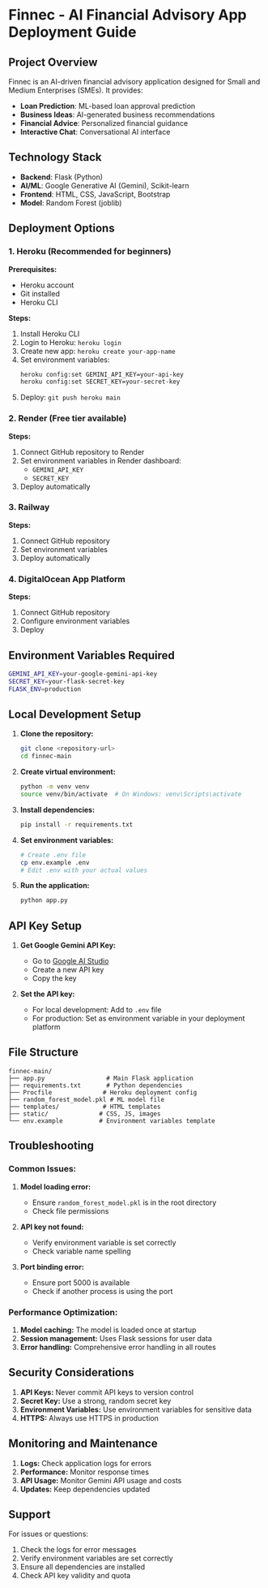 # Finnec - AI Financial Advisory App Deployment Guide

## Project Overview

Finnec is an AI-driven financial advisory application designed for Small and Medium Enterprises (SMEs). It provides:

- **Loan Prediction**: ML-based loan approval prediction
- **Business Ideas**: AI-generated business recommendations
- **Financial Advice**: Personalized financial guidance
- **Interactive Chat**: Conversational AI interface

## Technology Stack

- **Backend**: Flask (Python)
- **AI/ML**: Google Generative AI (Gemini), Scikit-learn
- **Frontend**: HTML, CSS, JavaScript, Bootstrap
- **Model**: Random Forest (joblib)

## Deployment Options

### 1. Heroku (Recommended for beginners)

**Prerequisites:**
- Heroku account
- Git installed
- Heroku CLI

**Steps:**
1. Install Heroku CLI
2. Login to Heroku: `heroku login`
3. Create new app: `heroku create your-app-name`
4. Set environment variables:
   ```bash
   heroku config:set GEMINI_API_KEY=your-api-key
   heroku config:set SECRET_KEY=your-secret-key
   ```
5. Deploy: `git push heroku main`

### 2. Render (Free tier available)

**Steps:**
1. Connect GitHub repository to Render
2. Set environment variables in Render dashboard:
   - `GEMINI_API_KEY`
   - `SECRET_KEY`
3. Deploy automatically

### 3. Railway

**Steps:**
1. Connect GitHub repository
2. Set environment variables
3. Deploy automatically

### 4. DigitalOcean App Platform

**Steps:**
1. Connect GitHub repository
2. Configure environment variables
3. Deploy

## Environment Variables Required

```bash
GEMINI_API_KEY=your-google-gemini-api-key
SECRET_KEY=your-flask-secret-key
FLASK_ENV=production
```

## Local Development Setup

1. **Clone the repository:**
   ```bash
   git clone <repository-url>
   cd finnec-main
   ```

2. **Create virtual environment:**
   ```bash
   python -m venv venv
   source venv/bin/activate  # On Windows: venv\Scripts\activate
   ```

3. **Install dependencies:**
   ```bash
   pip install -r requirements.txt
   ```

4. **Set environment variables:**
   ```bash
   # Create .env file
   cp env.example .env
   # Edit .env with your actual values
   ```

5. **Run the application:**
   ```bash
   python app.py
   ```

## API Key Setup

1. **Get Google Gemini API Key:**
   - Go to [Google AI Studio](https://makersuite.google.com/app/apikey)
   - Create a new API key
   - Copy the key

2. **Set the API key:**
   - For local development: Add to `.env` file
   - For production: Set as environment variable in your deployment platform

## File Structure

```
finnec-main/
├── app.py                 # Main Flask application
├── requirements.txt       # Python dependencies
├── Procfile              # Heroku deployment config
├── random_forest_model.pkl # ML model file
├── templates/            # HTML templates
├── static/              # CSS, JS, images
└── env.example          # Environment variables template
```

## Troubleshooting

### Common Issues:

1. **Model loading error:**
   - Ensure `random_forest_model.pkl` is in the root directory
   - Check file permissions

2. **API key not found:**
   - Verify environment variable is set correctly
   - Check variable name spelling

3. **Port binding error:**
   - Ensure port 5000 is available
   - Check if another process is using the port

### Performance Optimization:

1. **Model caching:** The model is loaded once at startup
2. **Session management:** Uses Flask sessions for user data
3. **Error handling:** Comprehensive error handling in all routes

## Security Considerations

1. **API Keys:** Never commit API keys to version control
2. **Secret Key:** Use a strong, random secret key
3. **Environment Variables:** Use environment variables for sensitive data
4. **HTTPS:** Always use HTTPS in production

## Monitoring and Maintenance

1. **Logs:** Check application logs for errors
2. **Performance:** Monitor response times
3. **API Usage:** Monitor Gemini API usage and costs
4. **Updates:** Keep dependencies updated

## Support

For issues or questions:
1. Check the logs for error messages
2. Verify environment variables are set correctly
3. Ensure all dependencies are installed
4. Check API key validity and quota
